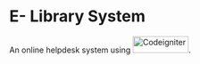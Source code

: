<div align="left">


# E- Library System
  
 An online helpdesk system using <img src="https://img.shields.io/badge/Codeigniter-EF4223?style=for-the-badge&logo=codeigniter&logoColor=white" title="Codeigniter" alt="Codeigniter" width="100" height="30"/>.

</div>
